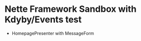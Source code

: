 Nette Framework Sandbox with Kdyby/Events test
==============================================

- HomepagePresenter with MessageForm